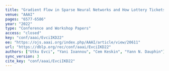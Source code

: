 ```yaml
---
title: "Gradient Flow in Sparse Neural Networks and How Lottery Tickets Win."
venue: "AAAI"
pages: "6577-6586"
year: "2022"
type: "Conference and Workshop Papers"
access: "closed"
key: "conf/aaai/EvciIKD22"
ee: "https://ojs.aaai.org/index.php/AAAI/article/view/20611"
url: "https://dblp.org/rec/conf/aaai/EvciIKD22"
authors: ["Utku Evci", "Yani Ioannou", "Cem Keskin", "Yann N. Dauphin"]
sync_version: 3
cite_key: "conf/aaai/EvciIKD22"
---
```

